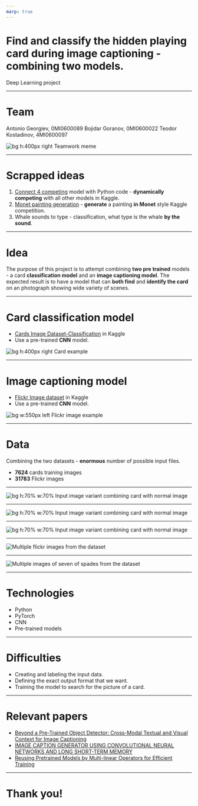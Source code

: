 ```yaml
---
marp: true
---
```


# Find and classify the hidden playing card during image captioning - combining two models.

Deep Learning project

---
# Team
Antonio Georgiev, 0MI0600089
Bojidar Goranov, 0MI0600022
Teodor Kostadinov, 4MI0600097
 
![bg h:400px right Teamwork meme](media/teamwork_meme.jpg)

---

# Scrapped ideas

1. [Connect 4 competing](https://www.kaggle.com/competitions/connectx/overview) model with Python code - **dynamically competing** with all other models in Kaggle.
2. [Monet painting generation](https://www.kaggle.com/competitions/gan-getting-started/overview) - **generate** a painting **in Monet** style Kaggle competition.
3. Whale sounds to type - classification, what type is the whale **by the sound**.
---

# Idea

The purpose of this project is to attempt combining **two pre trained** models - a card **classification model** and an **image captioning model**. The expected result is to have a model that can **both find** and **identify the card** on an photograph showing wide variety of scenes.

---

# Card classification model
- [Cards Image Dataset-Classification](https://www.kaggle.com/datasets/gpiosenka/cards-image-datasetclassification/data) in Kaggle
- Use a pre-trained **CNN** model.

![bg h:400px right Card example](media/queen_of_hearts.jpg)

---
# Image captioning model
- [Flickr Image dataset](https://www.kaggle.com/datasets/hsankesara/flickr-image-dataset) in Kaggle
- Use a pre-trained **CNN** model.

![bg w:550px left Flickr image example](media/flickr_image.jpg)

---
# Data

Combining the two datasets - **enormous** number of possible input files.

- **7624** cards training images
- **31783** Flickr images

---

![bg h:70% w:70% Input image variant combining card with normal image](media/input_v1.jpg)

---

![bg h:70% w:70% Input image variant combining card with normal image](media/input_v2.jpg)

---

![bg h:70% w:70% Input image variant combining card with normal image](media/input_v3.jpg)

---

![Multiple flickr images from the dataset](media/flickr_multiple_images.png)

---

![Multiple images of seven of spades from the dataset](media/seven_of_diamonds_multiple.png)

---

# Technologies
- Python
- PyTorch
- CNN
- Pre-trained models

---

# Difficulties

- Creating and labeling the input data.
- Defining the exact output format that we want.
- Training the model to search for the picture of a card.

---
# Relevant papers
- [Beyond a Pre-Trained Object Detector: Cross-Modal Textual and Visual Context for Image Captioning](https://openaccess.thecvf.com/content/CVPR2022/papers/Kuo_Beyond_a_Pre-Trained_Object_Detector_Cross-Modal_Textual_and_Visual_Context_CVPR_2022_paper.pdf)
- [IMAGE CAPTION GENERATOR USING CONVOLUTIONAL NEURAL NETWORKS AND LONG SHORT-TERM MEMORY](https://www.researchgate.net/profile/Jameer-Kotwal/publication/377852268_IMAGE_CAPTION_GENERATOR_USING_CONVOLUTIONAL_NEURAL_NETWORKS_AND_LONG_SHORT-TERM_MEMORY/links/65bb6cdb1e1ec12eff684fd8/IMAGE-CAPTION-GENERATOR-USING-CONVOLUTIONAL-NEURAL-NETWORKS-AND-LONG-SHORT-TERM-MEMORY.pdf)
- [Reusing Pretrained Models by Multi-linear Operators for Efficient Training](https://proceedings.neurips.cc/paper_files/paper/2023/file/09d9a13f7018110cfb439c06b07940a2-Paper-Conference.pdf)

---
# Thank you!
